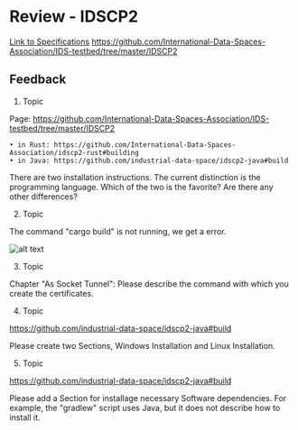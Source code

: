 # Review - IDSCP2  

[Link to Specifications](https://github.com/International-Data-Spaces-Association/IDS-testbed/tree/master/IDSCP2)
https://github.com/International-Data-Spaces-Association/IDS-testbed/tree/master/IDSCP2

## Feedback 

1. Topic

Page: https://github.com/International-Data-Spaces-Association/IDS-testbed/tree/master/IDSCP2

	• in Rust: https://github.com/International-Data-Spaces-Association/idscp2-rust#building
	• in Java: https://github.com/industrial-data-space/idscp2-java#build

There are two installation instructions. The current distinction is the programming language. Which of the two is the favorite? Are there any other differences?

2. Topic

The command "cargo build" is not running, we get a error.

![alt text](https://github.com/International-Data-Spaces-Association/IDS-testbed/blob/master/IDSCP2/001.png "Error 1")


3. Topic

Chapter "As Socket Tunnel": Please describe the command with which you create the certificates.

4. Topic

https://github.com/industrial-data-space/idscp2-java#build

Please create two Sections, Windows Installation and Linux Installation.

5. Topic

https://github.com/industrial-data-space/idscp2-java#build

Please add a Section for installage necessary Software dependencies.
For example, the "gradlew" script uses Java, but it does not describe how to install it.



